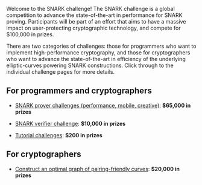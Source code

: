 Welcome to the SNARK challenge! The SNARK challenge is a
global competition to advance the state-of-the-art in performance
for SNARK proving. Participants will be part of an effort that aims
to have a massive impact on user-protecting cryptographic technology,
and compete for $100,000 in prizes.

There are two categories of challenges: those for programmers who want
to implement high-performance cryptography, and those for cryptographers
who want to advance the state-of-the-art in efficiency of the underlying
elliptic-curves powering SNARK constructions. Click through to the individual challenge
pages for more details.

<!--
The SNARK challenge is divided
up into two stages. In the first stage, you'll get your feet wet and
learn about the algorithms underlying the SNARK prover.
Think of this stage as a paid training for the ultimate challenge
of writing a super-fast SNARK prover. There are $5,000 in prizes in
this stage.

The second stage is the main stage of the competition.
There are $95,000 in prizes including $55,000 for speeding up the
[Groth16 prover](/snark-challenge/problem-07-groth16-prover-challenges.html) and $20,000 for developing better cryptographic
primitives. Here you'll apply GPU programming and techniques for
speeding up elliptic-curve and finite-field arithmetic to try
to build the fastest possible [Groth16 prover](/snark-challenge/problem-07-groth16-prover-challenges.html).-->

## For programmers and cryptographers
- [SNARK prover challenges (performance, mobile, creative)](/snark-challenge/problem-07-groth16-prover-challenges.html): **$65,000 in prizes**

- [SNARK verifier challenge](/snark-challenge/verifier.html): **$10,000 in prizes**

- [Tutorial challenges](/snark-challenge/tutorial.html): **$200 in prizes**


## For cryptographers
- [Construct an optimal graph of pairing-friendly curves](/snark-challenge/theory.html): **$20,000 in prizes**

